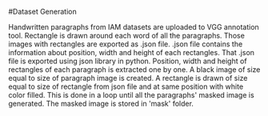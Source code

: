 #Dataset Generation

Handwritten paragraphs from IAM datasets are uploaded to VGG annotation tool. Rectangle is drawn around each word of all the paragraphs. 
Those images with rectangles are exported as .json file. .json file contains the information about position, width and height of each rectangles.
That .json file is exported using json library in python.
Position, width and height of rectangles of each paragraph is extracted one by one. 
A black image of size equal to size of paragraph image is created.
A rectangle is drawn of size equal to size of rectangle from json file and at same position with white color filled.
This is done in a loop until all the paragraphs' masked image is generated.
The masked image is stored in 'mask' folder.
